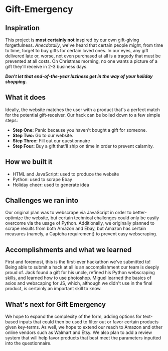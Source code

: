 # Gift-Emergency

## Inspiration
This project is **most certainly not** inspired by our own gift-giving forgetfulness. _Anecdotally_, we've heard that certain people might, from time to time, forget to buy gifts for certain loved ones. In our eyes, any gift delivered late or, worse, not even purchased at all is a tragedy that must be prevented at all costs. On Christmas morning, no one wants a picture of a gift they'll receive in 2-3 business days.
 
**_Don't let that end-of-the-year laziness get in the way of your holiday shopping._**

## What it does
Ideally, the website matches the user with a product that's a perfect match for the potential gift-receiver. Our hack can be boiled down to a few simple steps:
- **Step One:** Panic because you haven't bought a gift for someone.
- **Step Two:** Go to our website.
- **Step Three:** Fill out our questionnaire
- **Step Four:** Buy a gift that'll ship on time in order to prevent calamity.

## How we built it
- HTML and JavaScript: used to produce the website
- Python: used to scrape Ebay
- Holiday cheer: used to generate idea

## Challenges we ran into
Our original plan was to webscrape via JavaScript in order to better-optimize the website, but certain technical challenges could only be easily overcome via the usage of Python. Additionally, we originally planned to scrape results from both Amazon and Ebay, but Amazon has certain measures (namely, a Captcha requirement) to prevent easy webscraping.

## Accomplishments and what we learned
First and foremost, this is the first-ever hackathon we've submitted to!  Being able to submit a hack at all is an accomplishment our team is deeply proud of. Jack found a gift for his uncle, refined his Python webscraping skills, and learned how to use photoshop. Miguel learned the basics of axios and webscaping for JS, which, although we didn't use in the final product, is certainly an important skill to know. 

## What's next for Gift Emergency
We hope to expand the complexity of the form, adding options for text-based inputs that could then be used to filter out or favor certain products given key-terms. As well, we hope to extend our reach to Amazon and other online vendors such as Walmart and Etsy. We also plan to add a review system that will help favor products that best meet the parameters inputted into the questionnaire. 
